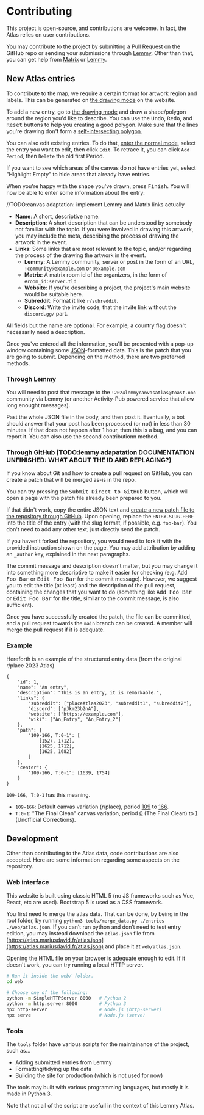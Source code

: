 # Contributing

This project is open-source, and contributions are welcome. In fact, the Atlas relies on user contributions.

You may contribute to the project by submitting a Pull Request on the GitHub repo or sending your submissions through [Lemmy](https://toast.ooo/c/2024lemmycanvasatlas). Other than that, you can get help from [Matrix](https://matrix.to/#/#lemmy-canvas-atlas-discussion:mariusdavid.fr) or [Lemmy](https://toast.ooo/c/2024lemmycanvasatlas).

## New Atlas entries

To contribute to the map, we require a certain format for artwork region and labels. This can be generated on [the drawing mode](https://atlas.mariusdavid.fr/?mode=draw) on the website. 

To add a new entry, go to [the drawing mode](https://atlas.mariusdavid.fr/?mode=draw) and draw a shape/polygon around the region you'd like to describe. You can use the <kbd>Undo</kbd>, <kbd>Redo</kbd>, and <kbd>Reset</kbd> buttons to help you creating a good polygon. Make sure that the lines you're drawing don't form a [self-intersecting polygon](https://upload.wikimedia.org/wikipedia/commons/thumb/0/0f/Complex_polygon.svg/288px-Complex_polygon.svg.png).

You can also edit existing entries. To do that, [enter the normal mode](https://atlas.mariusdavid.fr/), select the entry you want to edit, then click `Edit`. To retrace it, you can click `Add Period`, then `Delete` the old first Period.

If you want to see which areas of the canvas do not have entries yet, select "Highlight Empty" to hide areas that already have entries.

When you're happy with the shape you've drawn, press <kbd>Finish</kbd>. You will now be able to enter some information about the entry:

//TODO:canvas adaptation: implement Lemmy and Matrix links actually
- **Name**: A short, descriptive name.
- **Description**: A short description that can be understood by somebody not familiar with the topic. If you were involved in drawing this artwork, you may include the meta, describing the process of drawing the artwork in the event.
- **Links**: Some links that are most relevant to the topic, and/or regarding the process of the drawing the artwork in the event.
	- **Lemmy**: A Lemmy community, server or post in the form of an URL, `!community@example.com` or `@example.com`
	- **Matrix**: A matrix room id of the organizers, in the form of `#room_id:server.tld`
	- **Website**: If you're describing a project, the project's main website would be suitable here.
	- **Subreddit**: Format it like `r/subreddit`.
	- **Discord**: Write the invite code, that the invite link without the `discord.gg/` part.

All fields but the name are optional. For example, a country flag doesn't necessarily need a description.

Once you've entered all the information, you'll be presented with a pop-up window containing some [JSON](https://en.wikipedia.org/wiki/JSON)-formatted data. This is the patch that you are going to submit. Depending on the method, there are two preferred methods. 

### Through Lemmy

You will need to post that message to the `!2024lemmycanvasatlas@toast.ooo` community via Lemmy (or another Activity-Pub powered service that allow long enought messages).

Past the whole JSON file in the body, and then post it. Eventually, a bot should answer that your post has been processed (or not) in less than 30 minutes. If that does not happen after 1 hour, then this is a bug, and you can report it. You can also use the second contributionn method.

### Through GitHub (TODO:lemmy adapatation DOCUMENTATION UNFINISHED: WHAT ABOUT THE ID AND REPLACING?)

If you know about Git and how to create a pull request on GitHub, you can create a patch that will be merged as-is in the repo.

You can try pressing the <kbd>Submit Direct to GitHub</kbd> button, which will open a page with the patch file already been prepared to you. 

If that didn't work, copy the entire JSON text and [create a new patch file to the repository through GitHub](https://github.com/marius851000/lemmy-canvas-2024-atlas/new/main/entries?filename=ENTRY-SLUG-HERE.json
). Upon opening, replace the `ENTRY-SLUG-HERE` into the title of the entry (with the slug format, if possible, e.g. `foo-bar`). You don't need to add any other text; just directly send the patch. 

If you haven't forked the repository, you would need to fork it with the provided instruction shown on the page. You may add attribution by adding an `_author` key, explained in the next paragraphs.

The commit message and description doesn't matter, but you may change it into something more descriptive to make it easier for checking (e.g. <kbd>Add Foo Bar</kbd> or <kbd>Edit Foo Bar</kbd> for the commit message). However, we suggest you to edit the title (at least) and the description of the pull request, containing the changes that you want to do (something like <kbd>Add Foo Bar</kbd> or <kbd>Edit Foo Bar</kbd> for the title, similar to the commit message, is also sufficient).

Once you have successfully created the patch, the file can be committed, and a pull request towards the `main` branch can be created. A member will merge the pull request if it is adequate.

### Example

Hereforth is an example of the structured entry data (from the original r/place 2023 Atlas)

```json5
{
	"id": 1,
	"name": "An entry",
	"description": "This is an entry, it is remarkable.",
	"links": {
		"subreddit": ["placeAtlas2023", "subreddit1", "subreddit2"],
		"discord": ["pJkm23b2nA"],
		"website": ["https://example.com"],
		"wiki": ["An_Entry", "An_Entry_2"]
	},
	"path": {
		"109-166, T:0-1": [
			[1527, 1712],
			[1625, 1712],
			[1625, 1682]
		]
	},
	"center": {
		"109-166, T:0-1": [1639, 1754]
	}
}
```

`109-166, T:0-1` has this meaning.
  - `109-166`: Default canvas variation (r/place), period [109](https://2023.place-atlas.stefanocoding.me/#/109) to [166](https://2023.place-atlas.stefanocoding.me/#/166).
  - `T:0-1`: "The Final Clean" canvas variation, period [0](https://2023.place-atlas.stefanocoding.me/#/T:0) (The Final Clean) to [1](https://2023.place-atlas.stefanocoding.me/#/T:1) (Unofficial Corrections).

## Development

Other than contributing to the Atlas data, code contributions are also accepted. Here are some information regarding some aspects on the repository.

### Web interface

This website is built using classic HTML 5 (no JS frameworks such as Vue, React, etc are used). Bootstrap 5 is used as a CSS framework.

You first need to merge the atlas data. That can be done, by being in the root folder, by running ``python3 tools/merge_data.py ./entries ./web/atlas.json``. If you can’t run python and don’t need to test entry edition, you may instead download the `atlas.json` file from [https://atlas.mariusdavid.fr/atlas.json](https://atlas.mariusdavid.fr/atlas.json) and place it at `web/atlas.json`.

Opening the HTML file on your browser is adequate enough to edit. If it doesn't work, you can try running a local HTTP server.

```sh
# Run it inside the web/ folder.
cd web 

# Choose one of the following:
python -m SimpleHTTPServer 8000   # Python 2
python -m http.server 8000        # Python 3
npx http-server                   # Node.js (http-server)
npx serve                         # Node.js (serve)
```

### Tools

The `tools` folder have various scripts for the maintainance of the project, such as...

- Adding submitted entries from Lemmy
- Formatting/tidying up the data 
- Building the site for production (which is not used for now)

The tools may built with various programming languages, but mostly it is made in Python 3.

Note that not all of the script are usefull in the context of this Lemmy Atlas.